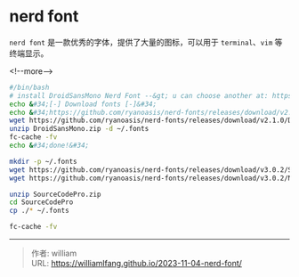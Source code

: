 # nerd font


`nerd font` 是一款优秀的字体，提供了大量的图标，可以用于 `terminal`、`vim` 等终端显示。

&lt;!--more--&gt;

```bash
#/bin/bash
# install DroidSansMono Nerd Font --&gt; u can choose another at: https://www.nerdfonts.com/font-downloads
echo &#34;[-] Download fonts [-]&#34;
echo &#34;https://github.com/ryanoasis/nerd-fonts/releases/download/v2.1.0/DroidSansMono.zip&#34;
wget https://github.com/ryanoasis/nerd-fonts/releases/download/v2.1.0/DroidSansMono.zip
unzip DroidSansMono.zip -d ~/.fonts
fc-cache -fv
echo &#34;done!&#34;
```


```bash
mkdir -p ~/.fonts
wget https://github.com/ryanoasis/nerd-fonts/releases/download/v3.0.2/SourceCodePro.zip
wget https://github.com/ryanoasis/nerd-fonts/releases/download/v3.0.2/NerdFontsSymbolsOnly.zip

unzip SourceCodePro.zip
cd SourceCodePro
cp ./* ~/.fonts

fc-cache -fv
```


---

> 作者: william  
> URL: https://williamlfang.github.io/2023-11-04-nerd-font/  

